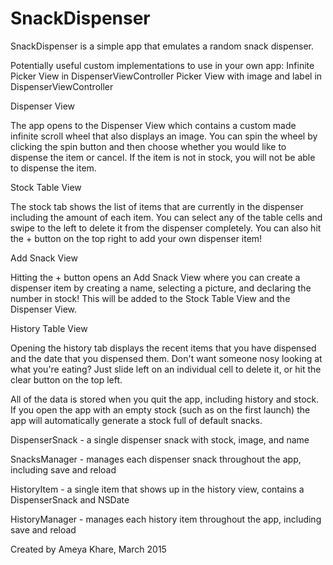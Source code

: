 # SnackDispenser
SnackDispenser is a simple app that emulates a random snack dispenser.


Potentially useful custom implementations to use in your own app:
    Infinite Picker View in DispenserViewController
    Picker View with image and label in DispenserViewController



Dispenser View

The app opens to the Dispenser View which contains a custom made infinite scroll wheel that also displays an image. You can spin the wheel by clicking the spin button and then choose whether you would like to dispense the item or cancel. If the item is not in stock, you will not be able to dispense the item.

Stock Table View

The stock tab shows the list of items that are currently in the dispenser including the amount of each item. You can select any of the table cells and swipe to the left to delete it from the dispenser completely. You can also hit the + button on the top right to add your own dispenser item!

Add Snack View

Hitting the + button opens an Add Snack View where you can create a dispenser item by creating a name, selecting a picture, and declaring the number in stock! This will be added to the Stock Table View and the Dispenser View.

History Table View

Opening the history tab displays the recent items that you have dispensed and the date that you dispensed them. Don't want someone nosy looking at what you're eating? Just slide left on an individual cell to delete it, or hit the clear button on the top left.

All of the data is stored when you quit the app, including history and stock. If you open the app with an empty stock (such as on the first launch) the app will automatically generate a stock full of default snacks.



DispenserSnack - a single dispenser snack with stock, image, and name

SnacksManager - manages each dispenser snack throughout the app, including save and reload

HistoryItem - a single item that shows up in the history view, contains a DispenserSnack and NSDate

HistoryManager - manages each history item throughout the app, including save and reload



Created by Ameya Khare, March 2015
